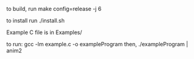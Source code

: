 

to build, run make config=release -j 6

to install run ./install.sh

Example C file is in Examples/

to run:
    gcc -lm example.c -o exampleProgram
then,
    ./exampleProgram | anim2